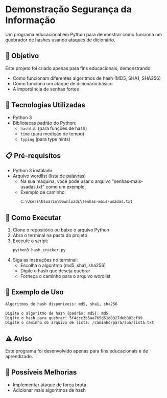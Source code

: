 # Demonstração Segurança da Informação

Um programa educacional em Python para demonstrar como funciona um quebrador de hashes usando ataques de dicionário.

## 🎯 Objetivo
Este projeto foi criado apenas para fins educacionais, demonstrando:
- Como funcionam diferentes algoritmos de hash (MD5, SHA1, SHA256)
- Como funciona um ataque de dicionário básico
- A importância de senhas fortes

## 🔧 Tecnologias Utilizadas
- Python 3
- Bibliotecas padrão do Python:
  - `hashlib` (para funções de hash)
  - `time` (para medição de tempo)
  - `typing` (para type hints)

## 📋 Pré-requisitos
- Python 3 instalado
- Arquivo wordlist (lista de palavras)
  - Na sua maquina, você pode usar o arquivo "senhas-mais-usadas.txt" como um exemplo.
  - Exemplo de caminho:
    ```bash
    C:\Users\Usuario\Downloads\senhas-mais-usadas.txt
    ```

## 🚀 Como Executar
1. Clone o repositório ou baixe o arquivo Python
2. Abra o terminal na pasta do projeto
3. Execute o script:
   ```bash
   python3 hash_cracker.py
   ```
4. Siga as instruções no terminal:
   - Escolha o algoritmo (md5, sha1, sha256)
   - Digite o hash que deseja quebrar
   - Forneça o caminho para o arquivo wordlist

## 📝 Exemplo de Uso
```bash
Algoritmos de hash disponíveis: md5, sha1, sha256

Digite o algoritmo de hash (padrão: md5): md5
Digite o hash para quebrar: 5f4dcc3b5aa765d61d8327deb882cf99
Digite o caminho do arquivo de lista: /caminho/para/sua/lista.txt
```

## ⚠️ Aviso 
Este programa foi desenvolvido apenas para fins educacionais e de aprendizado.

## 📌 Possíveis Melhorias
- Implementar ataque de força bruta
- Adicionar mais algoritmos de hash
